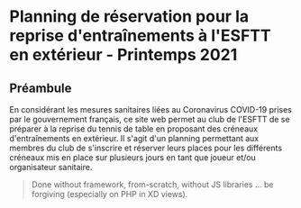 # Planning de réservation pour la reprise d'entraînements à l'ESFTT en extérieur - Printemps 2021

## Préambule

En considérant les mesures sanitaires liées au Coronavirus COVID-19 prises par le gouvernement français, ce site web permet au club de l'ESFTT de se préparer à la reprise du tennis de table en proposant des créneaux d'entraînements en extérieur. Il s'agit d'un planning permettant aux membres du club de s'inscrire et réserver leurs places pour les différents créneaux mis en place sur plusieurs jours en tant que joueur et/ou organisateur sanitaire.

>Done without framework, from-scratch, without JS libraries ... be forgiving (especially on PHP in XD views).
